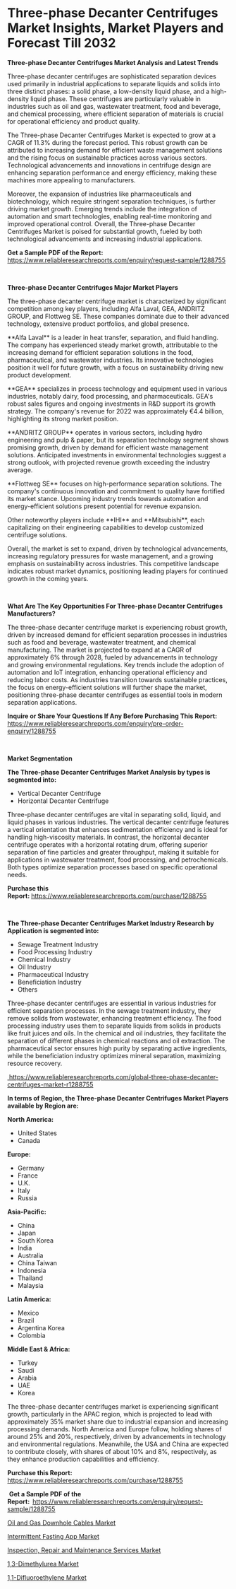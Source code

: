 <p><h1>Three-phase Decanter Centrifuges Market Insights, Market Players and Forecast Till 2032</h1></p><p><strong>Three-phase Decanter Centrifuges Market Analysis and Latest Trends</strong></p>
<p><p>Three-phase decanter centrifuges are sophisticated separation devices used primarily in industrial applications to separate liquids and solids into three distinct phases: a solid phase, a low-density liquid phase, and a high-density liquid phase. These centrifuges are particularly valuable in industries such as oil and gas, wastewater treatment, food and beverage, and chemical processing, where efficient separation of materials is crucial for operational efficiency and product quality.</p><p>The Three-phase Decanter Centrifuges Market is expected to grow at a CAGR of 11.3% during the forecast period. This robust growth can be attributed to increasing demand for efficient waste management solutions and the rising focus on sustainable practices across various sectors. Technological advancements and innovations in centrifuge design are enhancing separation performance and energy efficiency, making these machines more appealing to manufacturers.</p><p>Moreover, the expansion of industries like pharmaceuticals and biotechnology, which require stringent separation techniques, is further driving market growth. Emerging trends include the integration of automation and smart technologies, enabling real-time monitoring and improved operational control. Overall, the Three-phase Decanter Centrifuges Market is poised for substantial growth, fueled by both technological advancements and increasing industrial applications.</p></p>
<p><strong>Get a Sample PDF of the Report:&nbsp;</strong> <a href="https://www.reliableresearchreports.com/enquiry/request-sample/1288755?utm_campaign=41&utm_medium=2&utm_source=Github&utm_content=ia&utm_term=29032025&utm_id=three-phase-decanter-centrifuges">https://www.reliableresearchreports.com/enquiry/request-sample/1288755</a></p>
<p>&nbsp;</p>
<p><strong>Three-phase Decanter Centrifuges Major Market Players</strong></p>
<p><p>The three-phase decanter centrifuge market is characterized by significant competition among key players, including Alfa Laval, GEA, ANDRITZ GROUP, and Flottweg SE. These companies dominate due to their advanced technology, extensive product portfolios, and global presence.</p><p>**Alfa Laval** is a leader in heat transfer, separation, and fluid handling. The company has experienced steady market growth, attributable to the increasing demand for efficient separation solutions in the food, pharmaceutical, and wastewater industries. Its innovative technologies position it well for future growth, with a focus on sustainability driving new product development.</p><p>**GEA** specializes in process technology and equipment used in various industries, notably dairy, food processing, and pharmaceuticals. GEA's robust sales figures and ongoing investments in R&D support its growth strategy. The company's revenue for 2022 was approximately €4.4 billion, highlighting its strong market position.</p><p>**ANDRITZ GROUP** operates in various sectors, including hydro engineering and pulp & paper, but its separation technology segment shows promising growth, driven by demand for efficient waste management solutions. Anticipated investments in environmental technologies suggest a strong outlook, with projected revenue growth exceeding the industry average.</p><p>**Flottweg SE** focuses on high-performance separation solutions. The company's continuous innovation and commitment to quality have fortified its market stance. Upcoming industry trends towards automation and energy-efficient solutions present potential for revenue expansion.</p><p>Other noteworthy players include **IHI** and **Mitsubishi**, each capitalizing on their engineering capabilities to develop customized centrifuge solutions. </p><p>Overall, the market is set to expand, driven by technological advancements, increasing regulatory pressures for waste management, and a growing emphasis on sustainability across industries. This competitive landscape indicates robust market dynamics, positioning leading players for continued growth in the coming years.</p></p>
<p>&nbsp;</p>
<p><strong>What Are The Key Opportunities For Three-phase Decanter Centrifuges Manufacturers?</strong></p>
<p><p>The three-phase decanter centrifuge market is experiencing robust growth, driven by increased demand for efficient separation processes in industries such as food and beverage, wastewater treatment, and chemical manufacturing. The market is projected to expand at a CAGR of approximately 6% through 2028, fueled by advancements in technology and growing environmental regulations. Key trends include the adoption of automation and IoT integration, enhancing operational efficiency and reducing labor costs. As industries transition towards sustainable practices, the focus on energy-efficient solutions will further shape the market, positioning three-phase decanter centrifuges as essential tools in modern separation applications.</p></p>
<p><strong>Inquire or Share Your Questions If Any Before Purchasing This Report:</strong> <a href="https://www.reliableresearchreports.com/enquiry/pre-order-enquiry/1288755?utm_campaign=41&utm_medium=2&utm_source=Github&utm_content=ia&utm_term=29032025&utm_id=three-phase-decanter-centrifuges">https://www.reliableresearchreports.com/enquiry/pre-order-enquiry/1288755</a></p>
<p>&nbsp;</p>
<p><strong>Market Segmentation</strong></p>
<p><strong>The Three-phase Decanter Centrifuges Market Analysis by types is segmented into:</strong></p>
<p><ul><li>Vertical Decanter Centrifuge</li><li>Horizontal Decanter Centrifuge</li></ul></p>
<p><p>Three-phase decanter centrifuges are vital in separating solid, liquid, and liquid phases in various industries. The vertical decanter centrifuge features a vertical orientation that enhances sedimentation efficiency and is ideal for handling high-viscosity materials. In contrast, the horizontal decanter centrifuge operates with a horizontal rotating drum, offering superior separation of fine particles and greater throughput, making it suitable for applications in wastewater treatment, food processing, and petrochemicals. Both types optimize separation processes based on specific operational needs.</p></p>
<p><strong>Purchase this Report:&nbsp;</strong><a href="https://www.reliableresearchreports.com/purchase/1288755?utm_campaign=41&utm_medium=2&utm_source=Github&utm_content=ia&utm_term=29032025&utm_id=three-phase-decanter-centrifuges">https://www.reliableresearchreports.com/purchase/1288755</a></p>
<p>&nbsp;</p>
<p><strong>The Three-phase Decanter Centrifuges Market Industry Research by Application is segmented into:</strong></p>
<p><ul><li>Sewage Treatment Industry</li><li>Food Processing Industry</li><li>Chemical Industry</li><li>Oil Industry</li><li>Pharmaceutical Industry</li><li>Beneficiation Industry</li><li>Others</li></ul></p>
<p><p>Three-phase decanter centrifuges are essential in various industries for efficient separation processes. In the sewage treatment industry, they remove solids from wastewater, enhancing treatment efficiency. The food processing industry uses them to separate liquids from solids in products like fruit juices and oils. In the chemical and oil industries, they facilitate the separation of different phases in chemical reactions and oil extraction. The pharmaceutical sector ensures high purity by separating active ingredients, while the beneficiation industry optimizes mineral separation, maximizing resource recovery.</p></p>
<p><a href="https://www.reliableresearchreports.com/global-three-phase-decanter-centrifuges-market-r1288755?utm_campaign=41&utm_medium=2&utm_source=Github&utm_content=ia&utm_term=29032025&utm_id=three-phase-decanter-centrifuges">&nbsp;https://www.reliableresearchreports.com/global-three-phase-decanter-centrifuges-market-r1288755</a></p>
<p><strong>In terms of Region, the Three-phase Decanter Centrifuges Market Players available by Region are:</strong></p>
<p>
    <p> <strong> North America: </strong>
        <ul>
            <li>United States</li>
            <li>Canada</li>
        </ul>
        </p> 
    <p> <strong> Europe: </strong>
        <ul>
            <li>Germany</li>
            <li>France</li>
            <li>U.K.</li>
            <li>Italy</li>
            <li>Russia</li>
        </ul>
        </p> 
    <p> <strong> Asia-Pacific: </strong>
        <ul>
            <li>China</li>
            <li>Japan</li>
            <li>South Korea</li>
            <li>India</li>
            <li>Australia</li>
            <li>China Taiwan</li>
            <li>Indonesia</li>
            <li>Thailand</li>
            <li>Malaysia</li>
        </ul>
        </p> 
    <p> <strong> Latin America: </strong>
        <ul>
            <li>Mexico</li>
            <li>Brazil</li>
            <li>Argentina Korea</li>
            <li>Colombia</li>
        </ul>
        </p> 
    <p> <strong> Middle East & Africa: </strong>
        <ul>
            <li>Turkey</li>
            <li>Saudi</li>
            <li>Arabia</li>
            <li>UAE</li>
            <li>Korea</li>
        </ul>
    </p>
    </p>
<p><p>The three-phase decanter centrifuges market is experiencing significant growth, particularly in the APAC region, which is projected to lead with approximately 35% market share due to industrial expansion and increasing processing demands. North America and Europe follow, holding shares of around 25% and 20%, respectively, driven by advancements in technology and environmental regulations. Meanwhile, the USA and China are expected to contribute closely, with shares of about 10% and 8%, respectively, as they enhance production capabilities and efficiency.</p></p>
<p><strong>Purchase this Report: </strong><a href="https://www.reliableresearchreports.com/purchase/1288755?utm_campaign=41&utm_medium=2&utm_source=Github&utm_content=ia&utm_term=29032025&utm_id=three-phase-decanter-centrifuges">https://www.reliableresearchreports.com/purchase/1288755</a></p>
<p>&nbsp;<strong>Get a Sample PDF of the Report:&nbsp;&nbsp;</strong><a href="https://www.reliableresearchreports.com/enquiry/request-sample/1288755?utm_campaign=41&utm_medium=2&utm_source=Github&utm_content=ia&utm_term=29032025&utm_id=three-phase-decanter-centrifuges">https://www.reliableresearchreports.com/enquiry/request-sample/1288755</a></p>
<p><strong></strong></p>
<p><p><a href="https://github.com/zdybelzinn/Market-Research-Report-List-1/blob/main/oil-and-gas-downhole-cables-market.md?utm_campaign=41&utm_medium=2&utm_source=Github&utm_content=ia&utm_term=29032025&utm_id=three-phase-decanter-centrifuges">Oil and Gas Downhole Cables Market</a></p><p><a href="https://github.com/naingbiner7i/Market-Research-Report-List-1/blob/main/intermittent-fasting-app-market.md?utm_campaign=41&utm_medium=2&utm_source=Github&utm_content=ia&utm_term=29032025&utm_id=three-phase-decanter-centrifuges">Intermittent Fasting App Market</a></p><p><a href="https://github.com/tabormahay2f/Market-Research-Report-List-1/blob/main/inspection-repair-and-maintenance-services-market.md?utm_campaign=41&utm_medium=2&utm_source=Github&utm_content=ia&utm_term=29032025&utm_id=three-phase-decanter-centrifuges">Inspection, Repair and Maintenance Services Market</a></p><p><a href="https://github.com/siwerhommer97/Market-Research-Report-List-1/blob/main/13-dimethylurea-market.md?utm_campaign=41&utm_medium=2&utm_source=Github&utm_content=ia&utm_term=29032025&utm_id=three-phase-decanter-centrifuges">1,3-Dimethylurea Market</a></p><p><a href="https://github.com/baatetoshda/Market-Research-Report-List-1/blob/main/11-difluoroethylene-market.md?utm_campaign=41&utm_medium=2&utm_source=Github&utm_content=ia&utm_term=29032025&utm_id=three-phase-decanter-centrifuges">1,1-Difluoroethylene Market</a></p></p>